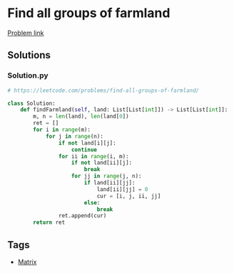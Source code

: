 # Find all groups of farmland

[Problem link](https://leetcode.com/problems/find-all-groups-of-farmland/)

## Solutions


### Solution.py
```py
# https://leetcode.com/problems/find-all-groups-of-farmland/

class Solution:
    def findFarmland(self, land: List[List[int]]) -> List[List[int]]:
        m, n = len(land), len(land[0])
        ret = []
        for i in range(m):
            for j in range(n):
                if not land[i][j]:
                    continue
                for ii in range(i, m):
                    if not land[ii][j]:
                        break
                    for jj in range(j, n):
                        if land[ii][jj]:
                            land[ii][jj] = 0
                            cur = [i, j, ii, jj]
                        else:
                            break
                ret.append(cur)
        return ret
```
## Tags

* [Matrix](/README.md#Matrix)
